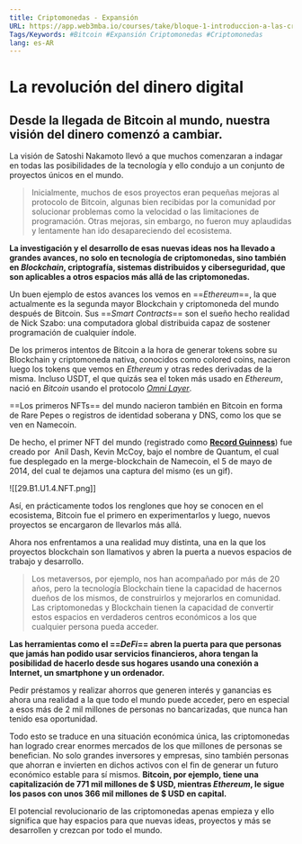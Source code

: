 ```yaml
---
title: Criptomonedas - Expansión
URL: https://app.web3mba.io/courses/take/bloque-1-introduccion-a-las-criptomonedas/texts/35487723-u1-4-criptomonedas-expansion
Tags/Keywords: #Bitcoin #Expansión Criptomonedas #Criptomonedas
lang: es-AR
---
```

# La revolución del dinero digital
## Desde la llegada de Bitcoin al mundo, nuestra visión del dinero comenzó a cambiar.
La visión de Satoshi Nakamoto llevó a que muchos comenzaran a indagar en todas las posibilidades de la tecnología y ello condujo a un conjunto de proyectos únicos en el mundo.

>Inicialmente, muchos de esos proyectos eran pequeñas mejoras al protocolo de Bitcoin, algunas bien recibidas por la comunidad por solucionar problemas como la velocidad o las limitaciones de programación. Otras mejoras, sin embargo, no fueron muy aplaudidas y lentamente han ido desapareciendo del ecosistema.

**La investigación y el desarrollo de esas nuevas ideas nos ha llevado a grandes avances, no solo en tecnología de criptomonedas, sino también en _Blockchain_, criptografía, sistemas distribuidos y ciberseguridad, que son aplicables a otros espacios más allá de las criptomonedas.** 

Un buen ejemplo de estos avances los vemos en ==_Ethereum_==, la que actualmente es la segunda mayor Blockchain y criptomoneda del mundo después de Bitcoin. Sus ==_Smart Contracts_== son el sueño hecho realidad de Nick Szabo: una computadora global distribuida capaz de sostener programación de cualquier índole. 

De los primeros intentos de Bitcoin a la hora de generar tokens sobre su Blockchain y criptomoneda nativa, conocidos como colored coins, nacieron luego los tokens que vemos en _Ethereum_ y otras redes derivadas de la misma. Incluso USDT, el que quizás sea el token más usado en _Ethereum_, nació en _Bitcoin_ usando el protocolo [_Omni Layer_](https://en.bitcoinwiki.org/wiki/Omni_Layer).  

==Los primeros NFTs== del mundo nacieron también en Bitcoin en forma de Rare Pepes o registros de identidad soberana y DNS, como los que se ven en Namecoin. 

De hecho, el primer NFT del mundo (registrado como [**Record Guinness**](https://www.guinnessworldrecords.com/world-records/696336-first-nft)) fue creado por  Anil Dash, Kevin McCoy, bajo el nombre de Quantum, el cual fue desplegado en la merge-blockchain de Namecoin, el 5 de mayo de 2014, del cual te dejamos una captura del mismo (es un gif).

![[29.B1.U1.4.NFT.png]]

Así, en prácticamente todos los renglones que hoy se conocen en el ecosistema, Bitcoin fue el primero en experimentarlos y luego, nuevos proyectos se encargaron de llevarlos más allá.

Ahora nos enfrentamos a una realidad muy distinta, una en la que los proyectos blockchain son llamativos y abren la puerta a nuevos espacios de trabajo y desarrollo.

>Los metaversos, por ejemplo, nos han acompañado por más de 20 años, pero la tecnología Blockchain tiene la capacidad de hacernos dueños de los mismos, de construirlos y mejorarlos en comunidad. Las criptomonedas y Blockchain tienen la capacidad de convertir estos espacios en verdaderos centros económicos a los que cualquier persona pueda acceder.

**Las herramientas como el ==_DeFi_== abren la puerta para que personas que jamás han podido usar servicios financieros, ahora tengan la posibilidad de hacerlo desde sus hogares usando una conexión a Internet, un smartphone y un ordenador.** 

Pedir préstamos y realizar ahorros que generen interés y ganancias es ahora una realidad a la que todo el mundo puede acceder, pero en especial a esos más de 2 mil millones de personas no bancarizadas, que nunca han tenido esa oportunidad. 

Todo esto se traduce en una situación económica única, las criptomonedas han logrado crear enormes mercados de los que millones de personas se benefician. No solo grandes inversores y empresas, sino también personas que ahorran e invierten en dichos activos con el fin de generar un futuro económico estable para sí mismos. **Bitcoin, por ejemplo, tiene una capitalización de 771 mil millones de $ USD, mientras _Ethereum_, le sigue los pasos con unos 366 mil millones de $ USD en capital.**

El potencial revolucionario de las criptomonedas apenas empieza y ello significa que hay espacios para que nuevas ideas, proyectos y más se desarrollen y crezcan por todo el mundo.